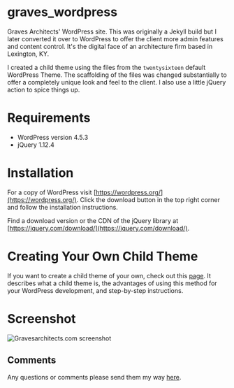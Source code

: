 # graves_wordpress

Graves Architects' WordPress site. This was originally a Jekyll build but I later converted it over to WordPress to offer the client more admin features and content control. It's the digital face of an architecture firm based in Lexington, KY.

I created a child theme using the files from the `twentysixteen` default WordPress Theme. The scaffolding of the files was changed substantially to offer a completely unique look and feel to the client. I also use a little jQuery action to spice things up.

# Requirements

- WordPress version 4.5.3
- jQuery 1.12.4

# Installation

For a copy of WordPress visit [https://wordpress.org/](https://wordpress.org/). Click the download button in the top right corner and follow the installation instructions.

Find a download version or the CDN of the jQuery library at [https://jquery.com/download/](https://jquery.com/download/).

# Creating Your Own Child Theme

If you want to create a child theme of your own, check out this [page](https://codex.wordpress.org/Child_Themes). It describes what a child theme is, the advantages of using this method for your WordPress development, and step-by-step instructions.

# Screenshot

![Gravesarchitects.com screenshot](https://raw.github.com/jefdewitt/graves_wordress/master/gravesarchitects-website.png?raw=true "Gravesarchitects screenshot")

## Comments

Any questions or comments please send them my way [here](http://www.jefdewitt.com/connect).
